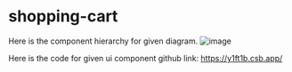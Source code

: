 # shopping-cart

Here is the component hierarchy for given diagram.
![image](https://user-images.githubusercontent.com/68502279/209472766-8d97da95-a28d-4733-bb0c-68b14e1fa3fc.png)


Here is the code for given ui component
github link: https://y1ft1b.csb.app/
